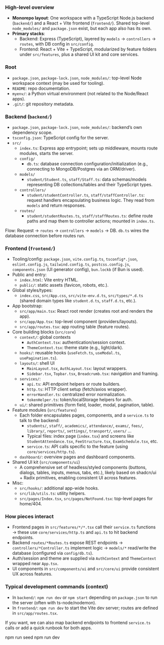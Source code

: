 ### High-level overview
- **Monorepo layout**: One workspace with a TypeScript Node.js backend (`backend/`) and a React + Vite frontend (`frontend/`). Shared top-level `node_modules/` and `package.json` exist, but each app also has its own.
- **Primary stacks**:
  - Backend: Express (TypeScript), layered by `models` → `controllers` → `routes`, with DB config in `src/config`.
  - Frontend: React + Vite + TypeScript, modularized by feature folders under `src/features`, plus a shared UI kit and core services.

### Root
- `package.json`, `package-lock.json`, `node_modules/`: top-level Node workspace context (may be used for tooling).
- `README`: repo documentation.
- `myenv/`: a Python virtual environment (not related to the Node/React apps).
- `.git/`: git repository metadata.

### Backend (`backend/`)
- `package.json`, `package-lock.json`, `node_modules/`: backend’s own dependency scope.
- `tsconfig.json`: TypeScript config for the server.
- `src/`
  - `index.ts`: Express app entrypoint; sets up middleware, mounts route modules, starts the server.
  - `config/`
    - `db.ts`: database connection configuration/initialization (e.g., connecting to MongoDB/Postgres via an ORM/driver).
  - `models/`
    - `student/Student.ts`, `staff/Staff.ts`: data schemas/models representing DB collections/tables and their TypeScript types.
  - `controllers/`
    - `student/studentController.ts`, `staff/staffController.ts`: request handlers encapsulating business logic. They read from `models` and return responses.
  - `routes/`
    - `student/studentRoutes.ts`, `staff/staffRoutes.ts`: define route paths and map them to controller actions; mounted in `index.ts`.

Flow: Request → `routes` → `controllers` → `models` → DB. `db.ts` wires the database connection before routes run.

### Frontend (`frontend/`)
- Tooling/config: `package.json`, `vite.config.ts`, `tsconfig*.json`, `eslint.config.js`, `tailwind.config.ts`, `postcss.config.js`, `components.json` (UI generator config), `bun.lockb` (if Bun is used).
- Public and entry:
  - `index.html`: Vite entry HTML.
  - `public/`: static assets (favicon, robots, etc.).
- Global styles/types:
  - `index.css`, `src/App.css`, `src/vite-env.d.ts`, `src/types/*.d.ts` (shared domain types like `student.d.ts`, `staff.d.ts`, etc.).
- App bootstrap:
  - `src/app/main.tsx`: React root render (creates root and renders the app).
  - `src/app/App.tsx`: top-level component (providers/layouts).
  - `src/app/routes.tsx`: app routing table (feature routes).
- Core building blocks (`src/core`)
  - `context/`: global contexts
    - `AuthContext.tsx`: authentication/session context.
    - `ThemeContext.tsx`: theme state (e.g., light/dark).
  - `hooks/`: reusable hooks (`useFetch.ts`, `useModal.ts`, `usePagination.ts`).
  - `layouts/`: shell UI
    - `MainLayout.tsx`, `AuthLayout.tsx`: layout wrappers.
    - `Sidebar.tsx`, `Topbar.tsx`, `Breadcrumb.tsx`: navigation and framing.
  - `services/`:
    - `api.ts`: API endpoint helpers or route builders.
    - `http.ts`: HTTP client setup (fetch/axios wrapper).
    - `errorHandler.ts`: centralized error normalization.
    - `tokenHelper.ts`: token/localStorage helpers for auth.
  - `ui/`: shared primitives (form field, loader, modal, pagination, table).
- Feature modules (`src/features`)
  - Each folder encapsulates pages, components, and a `service.ts` to talk to the backend:
    - `students/`, `staff/`, `academics/`, `attendance/`, `exams/`, `fees/`, `library/`, `reports/`, `settings/`, `transport/`, `users/` …
    - Typical files: index page (`index.tsx`) and screens like `StudentAttendance.tsx`, `FeeStructure.tsx`, `ExamSchedule.tsx`, etc.
    - `service.ts`: API calls specific to the feature (using `core/services/http.ts`).
  - `dashboard/`: overview pages and dashboard components.
- Shared UI kit (`src/components/ui`)
  - A comprehensive set of headless/styled components (buttons, dialogs, tables, inputs, menus, tabs, etc.), likely based on shadcn/ui + Radix primitives, enabling consistent UI across features.
- Misc:
  - `src/hooks/`: additional app-wide hooks.
  - `src/lib/utils.ts`: utility helpers.
  - `src/pages/Index.tsx`, `src/pages/NotFound.tsx`: top-level pages for home/404.

### How pieces interact
- Frontend pages in `src/features/*/*.tsx` call their `service.ts` functions → these use `core/services/http.ts` and `api.ts` to hit backend endpoints.
- Backend `routes/*Routes.ts` expose REST endpoints → `controllers/*Controller.ts` implement logic → `models/*` read/write the database (configured via `config/db.ts`).
- Auth/session and theme are supplied via `AuthContext` and `ThemeContext` wrapped near `App.tsx`.
- UI components in `src/components/ui` and `src/core/ui` provide consistent UX across features.

### Typical development commands (context)
- In `backend/`: `npm run dev` or `npm start` depending on `package.json` to run the server (often with ts-node/nodemon).
- In `frontend/`: `npm run dev` to start the Vite dev server; routes are defined in `src/app/routes.tsx`.

If you want, we can also map backend endpoints to frontend `service.ts` calls or add a quick runbook for both apps.



npm run seed
npm run dev

